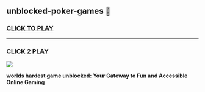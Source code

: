 
## unblocked-poker-games 👋
<h3>
<a href="https://premium.freeplayer.one?title=unblocked-poker-games&ref=14F">CLICK TO PLAY</a></h3>
<hr>

<h3>
<a href="https://premium.freeplayer.one?title=unblocked-poker-games&ref=14F">CLICK 2 PLAY</a>
  
</h3>

<a href="https://premium.freeplayer.one?title=unblocked-poker-games&ref=12F/"><img src="https://clearcache.store/games.png"></a>


**worlds hardest game unblocked: Your Gateway to Fun and Accessible Online Gaming**
